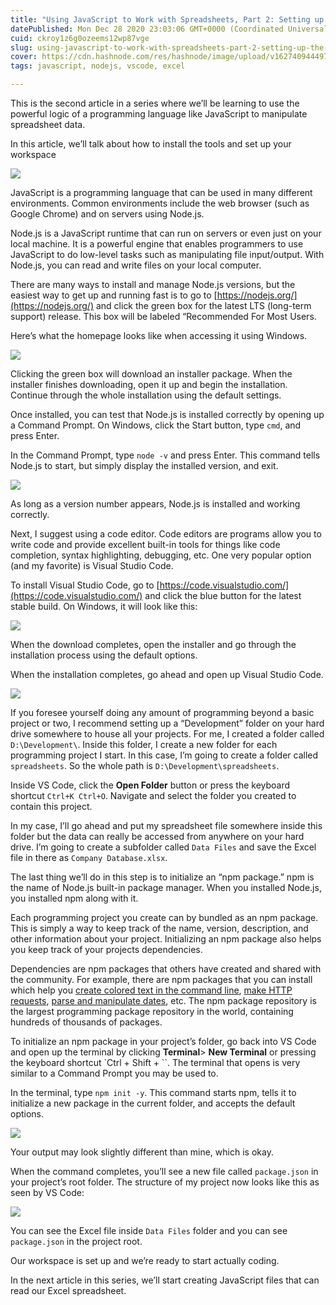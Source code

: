 ```yaml
---
title: "Using JavaScript to Work with Spreadsheets, Part 2: Setting up the Workspace"
datePublished: Mon Dec 28 2020 23:03:06 GMT+0000 (Coordinated Universal Time)
cuid: ckroy1z6g0ozeems12wp87vge
slug: using-javascript-to-work-with-spreadsheets-part-2-setting-up-the-workspace-84e0f410210a
cover: https://cdn.hashnode.com/res/hashnode/image/upload/v1627409444971/QxwO4DnyX.png
tags: javascript, nodejs, vscode, excel

---
```



This is the second article in a series where we’ll be learning to use the powerful logic of a programming language like JavaScript to manipulate spreadsheet data.

In this article, we’ll talk about how to install the tools and set up your workspace

![](https://cdn.hashnode.com/res/hashnode/image/upload/v1627409432603/xWE6vboIG.png)

JavaScript is a programming language that can be used in many different environments. Common environments include the web browser (such as Google Chrome) and on servers using Node.js.

Node.js is a JavaScript runtime that can run on servers or even just on your local machine. It is a powerful engine that enables programmers to use JavaScript to do low-level tasks such as manipulating file input/output. With Node.js, you can read and write files on your local computer.

There are many ways to install and manage Node.js versions, but the easiest way to get up and running fast is to go to [https://nodejs.org/](https://nodejs.org/) and click the green box for the latest LTS (long-term support) release. This box will be labeled “Recommended For Most Users.

Here’s what the homepage looks like when accessing it using Windows.

![](https://cdn.hashnode.com/res/hashnode/image/upload/v1627409434454/X5JvjO9mO.png)

Clicking the green box will download an installer package. When the installer finishes downloading, open it up and begin the installation. Continue through the whole installation using the default settings.

Once installed, you can test that Node.js is installed correctly by opening up a Command Prompt. On Windows, click the Start button, type `cmd`, and press Enter.

In the Command Prompt, type `node -v` and press Enter. This command tells Node.js to start, but simply display the installed version, and exit.

![](https://cdn.hashnode.com/res/hashnode/image/upload/v1627409436270/gw_wU0O2g.png)

As long as a version number appears, Node.js is installed and working correctly.

Next, I suggest using a code editor. Code editors are programs allow you to write code and provide excellent built-in tools for things like code completion, syntax highlighting, debugging, etc. One very popular option (and my favorite) is Visual Studio Code.

To install Visual Studio Code, go to [https://code.visualstudio.com/](https://code.visualstudio.com/) and click the blue button for the latest stable build. On Windows, it will look like this:

![](https://cdn.hashnode.com/res/hashnode/image/upload/v1627409437939/m4xEM97rX.png)

When the download completes, open the installer and go through the installation process using the default options.

When the installation completes, go ahead and open up Visual Studio Code.

![](https://cdn.hashnode.com/res/hashnode/image/upload/v1627409439903/YhkgHBFmc.png)

If you foresee yourself doing any amount of programming beyond a basic project or two, I recommend setting up a “Development” folder on your hard drive somewhere to house all your projects. For me, I created a folder called `D:\Development\`. Inside this folder, I create a new folder for each programming project I start. In this case, I’m going to create a folder called `spreadsheets`. So the whole path is `D:\Development\spreadsheets`.

Inside VS Code, click the **Open Folder** button or press the keyboard shortcut `Ctrl+K Ctrl+O`. Navigate and select the folder you created to contain this project.

In my case, I’ll go ahead and put my spreadsheet file somewhere inside this folder but the data can really be accessed from anywhere on your hard drive. I’m going to create a subfolder called `Data Files` and save the Excel file in there as `Company Database.xlsx`.

The last thing we’ll do in this step is to initialize an “npm package.” npm is the name of Node.js built-in package manager. When you installed Node.js, you installed npm along with it.

Each programming project you create can by bundled as an npm package. This is simply a way to keep track of the name, version, description, and other information about your project. Initializing an npm package also helps you keep track of your projects dependencies.

Dependencies are npm packages that others have created and shared with the community. For example, there are npm packages that you can install which help you [create colored text in the command line](https://www.npmjs.com/package/chalk), [make HTTP requests](https://www.npmjs.com/package/superagent), [parse and manipulate dates](https://www.npmjs.com/package/moment), etc. The npm package repository is the largest programming package repository in the world, containing hundreds of thousands of packages.

To initialize an npm package in your project’s folder, go back into VS Code and open up the terminal by clicking **Terminal**&gt; **New Terminal** or pressing the keyboard shortcut `Ctrl + Shift + ``. The terminal that opens is very similar to a Command Prompt you may be used to.

In the terminal, type `npm init -y`. This command starts npm, tells it to initialize a new package in the current folder, and accepts the default options.

![](https://cdn.hashnode.com/res/hashnode/image/upload/v1627409441502/xZA-yQqwh.png)

Your output may look slightly different than mine, which is okay.

When the command completes, you’ll see a new file called `package.json` in your project’s root folder. The structure of my project now looks like this as seen by VS Code:

![](https://cdn.hashnode.com/res/hashnode/image/upload/v1627409442893/sk4HQSJNf.png)

You can see the Excel file inside `Data Files` folder and you can see `package.json` in the project root.

Our workspace is set up and we’re ready to start actually coding.

In the next article in this series, we’ll start creating JavaScript files that can read our Excel spreadsheet.